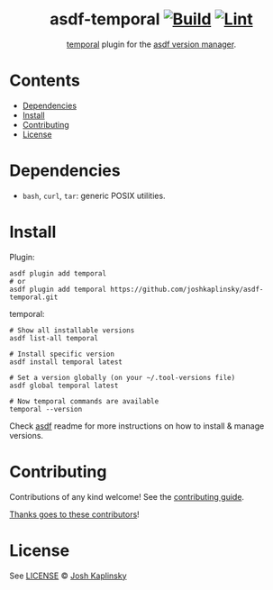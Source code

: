<div align="center">

# asdf-temporal [![Build](https://github.com/joshkaplinsky/asdf-temporal/actions/workflows/build.yml/badge.svg)](https://github.com/joshkaplinsky/asdf-temporal/actions/workflows/build.yml) [![Lint](https://github.com/joshkaplinsky/asdf-temporal/actions/workflows/lint.yml/badge.svg)](https://github.com/joshkaplinsky/asdf-temporal/actions/workflows/lint.yml)

[temporal](https://docs.temporal.io/cli/) plugin for the [asdf version manager](https://asdf-vm.com).

</div>

# Contents

- [Dependencies](#dependencies)
- [Install](#install)
- [Contributing](#contributing)
- [License](#license)

# Dependencies

- `bash`, `curl`, `tar`: generic POSIX utilities.

# Install

Plugin:

```shell
asdf plugin add temporal
# or
asdf plugin add temporal https://github.com/joshkaplinsky/asdf-temporal.git
```

temporal:

```shell
# Show all installable versions
asdf list-all temporal

# Install specific version
asdf install temporal latest

# Set a version globally (on your ~/.tool-versions file)
asdf global temporal latest

# Now temporal commands are available
temporal --version
```

Check [asdf](https://github.com/asdf-vm/asdf) readme for more instructions on how to
install & manage versions.

# Contributing

Contributions of any kind welcome! See the [contributing guide](contributing.md).

[Thanks goes to these contributors](https://github.com/joshkaplinsky/asdf-temporal/graphs/contributors)!

# License

See [LICENSE](LICENSE) © [Josh Kaplinsky](https://github.com/joshkaplinsky/)
